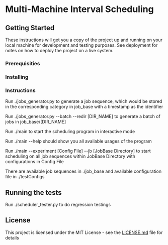 # Multi-Machine Interval Scheduling


## Getting Started

These instructions will get you a copy of the project up and running on your local machine for development and testing purposes. See deployment for notes on how to deploy the project on a live system.

### Prerequisities

### Installing

### Instructions

Run ./jobs_generator.py to generate a job sequence, which would be stored in the corresponding category in job_base with a timestamp as the identifier

Run ./jobs_generator.py --batch --redir [DIR_NAME] to generate a batch of jobs in job_base/[DIR_NAME]

Run ./main to start the scheduling program in interactive mode

Run ./main --help should show you all available usages of the program

Run ./main --experiment [Config File] --jb [JobBase Directory] to start scheduling on all job sequences within JobBase Directory with configurations in Config File 

There are available job sequences in ./job_base and available configuration file in ./testConfigs

## Running the tests

Run ./scheduler_tester.py to do regression testings

## License

This project is licensed under the MIT License - see the [LICENSE.md](LICENSE.md) file for details


